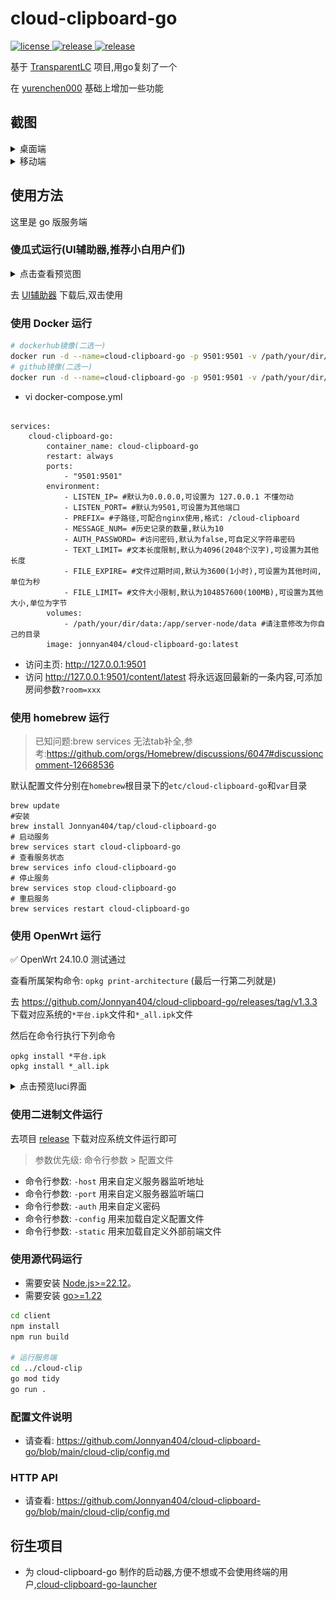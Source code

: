 # cloud-clipboard-go

<p>
  <a href="https://raw.githubusercontent.com/jonnyan404/cloud-clipboard-go-launcher/main/LICENSE">
    <img src="https://img.shields.io/github/license/jonnyan404/cloud-clipboard-go-launcher?color=brightgreen" alt="license">
  </a>
  <a href="https://github.com/jonnyan404/cloud-clipboard-go/releases/latest">
    <img src="https://img.shields.io/github/v/release/jonnyan404/cloud-clipboard-go?color=brightgreen&include_prereleases" alt="release">
  </a>
  <a href="https://github.com/jonnyan404/cloud-clipboard-go/releases/latest">
    <img src="https://img.shields.io/github/downloads/jonnyan404/cloud-clipboard-go/total?color=brightgreen&include_prereleases" alt="release">
  </a>
</p>

基于 [TransparentLC](https://github.com/TransparentLC/cloud-clipboard) 项目,用go复刻了一个

在 [yurenchen000](https://github.com/yurenchen000/cloud-clipboard) 基础上增加一些功能

## 截图

<details>
<summary>桌面端</summary>

![](https://ae01.alicdn.com/kf/Hfce3a9b69b3d404c8e3073ab0fffa913v.png)

</details>

<details>
<summary>移动端</summary>

![](https://ae01.alicdn.com/kf/Hbf859dd0e42c4406bf94a6b6f2f4658cf.png)

</details>

## 使用方法

这里是 go 版服务端

### 傻瓜式运行(UI辅助器,推荐小白用户们)

<details>
    <summary>点击查看预览图</summary>

![](https://github.com/Jonnyan404/cloud-clipboard-go-launcher/blob/main/demo.png)

</details>

去 [UI辅助器](https://github.com/Jonnyan404/cloud-clipboard-go-launcher/releases) 下载后,双击使用

### 使用 Docker 运行

```sh
# dockerhub镜像(二选一)
docker run -d --name=cloud-clipboard-go -p 9501:9501 -v /path/your/dir/data:/app/server-node/data jonnyan404/cloud-clipboard-go
# github镜像(二选一)
docker run -d --name=cloud-clipboard-go -p 9501:9501 -v /path/your/dir/data:/app/server-node/data ghcr.io/jonnyan404/cloud-clipboard-go
```

- vi docker-compose.yml

```

services:
    cloud-clipboard-go:
        container_name: cloud-clipboard-go
        restart: always
        ports:
            - "9501:9501"
        environment:
            - LISTEN_IP= #默认为0.0.0.0,可设置为 127.0.0.1 不懂勿动
            - LISTEN_PORT= #默认为9501,可设置为其他端口
            - PREFIX= #子路径,可配合nginx使用,格式: /cloud-clipboard
            - MESSAGE_NUM= #历史记录的数量,默认为10
            - AUTH_PASSWORD= #访问密码,默认为false,可自定义字符串密码
            - TEXT_LIMIT= #文本长度限制,默认为4096(2048个汉字),可设置为其他长度
            - FILE_EXPIRE= #文件过期时间,默认为3600(1小时),可设置为其他时间,单位为秒
            - FILE_LIMIT= #文件大小限制,默认为104857600(100MB),可设置为其他大小,单位为字节
        volumes:
            - /path/your/dir/data:/app/server-node/data #请注意修改为你自己的目录
        image: jonnyan404/cloud-clipboard-go:latest

```

- 访问主页: http://127.0.0.1:9501
- 访问 http://127.0.0.1:9501/content/latest 将永远返回最新的一条内容,可添加房间参数`?room=xxx`


### 使用 homebrew 运行

> 已知问题:brew services 无法tab补全,参考:https://github.com/orgs/Homebrew/discussions/6047#discussioncomment-12668536

默认配置文件分别在`homebrew`根目录下的`etc/cloud-clipboard-go`和`var`目录

```
brew update
#安装
brew install Jonnyan404/tap/cloud-clipboard-go
# 启动服务
brew services start cloud-clipboard-go
# 查看服务状态
brew services info cloud-clipboard-go
# 停止服务
brew services stop cloud-clipboard-go
# 重启服务
brew services restart cloud-clipboard-go
```

### 使用 OpenWrt 运行


✅ OpenWrt 24.10.0 测试通过

查看所属架构命令: `opkg print-architecture` (最后一行第二列就是)

去 https://github.com/Jonnyan404/cloud-clipboard-go/releases/tag/v1.3.3 下载对应系统的`*平台.ipk`文件和`*_all.ipk`文件

然后在命令行执行下列命令
```
opkg install *平台.ipk
opkg install *_all.ipk
```

<details>
    <summary>点击预览luci界面</summary>

![](https://github.com/Jonnyan404/cloud-clipboard-go/blob/main/openwrt/demo.png)

</details>


### 使用二进制文件运行

去项目 [release](https://github.com/Jonnyan404/cloud-clipboard-go/releases) 下载对应系统文件运行即可

> 参数优先级: 命令行参数 > 配置文件

- 命令行参数: `-host` 用来自定义服务器监听地址
- 命令行参数: `-port` 用来自定义服务器监听端口
- 命令行参数: `-auth` 用来自定义密码
- 命令行参数: `-config` 用来加载自定义配置文件
- 命令行参数: `-static` 用来加载自定义外部前端文件



### 使用源代码运行

- 需要安装 [Node.js>=22.12](https://nodejs.org)。
- 需要安装 [go>=1.22](https://go.dev/)

```bash
cd client
npm install
npm run build

# 运行服务端
cd ../cloud-clip
go mod tidy
go run .
```



### 配置文件说明

- 请查看: https://github.com/Jonnyan404/cloud-clipboard-go/blob/main/cloud-clip/config.md

### HTTP API

- 请查看: https://github.com/Jonnyan404/cloud-clipboard-go/blob/main/cloud-clip/config.md

## 衍生项目

- 为 cloud-clipboard-go 制作的启动器,方便不想或不会使用终端的用户,[cloud-clipboard-go-launcher](https://github.com/Jonnyan404/cloud-clipboard-go-launcher)


